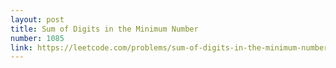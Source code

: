 ```yaml
---
layout: post
title: Sum of Digits in the Minimum Number
number: 1085
link: https://leetcode.com/problems/sum-of-digits-in-the-minimum-number
---
```

